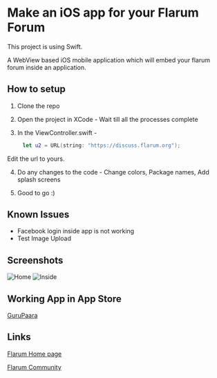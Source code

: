 # Make an iOS app for your Flarum Forum
This project is using Swift.

A WebView based iOS mobile application which will embed your flarum forum inside an application.

## How to setup
1) Clone the repo

2) Open the project in XCode - Wait till all the processes complete

3) In the ViewController.swift -     

```swift
     let u2 = URL(string: "https://discuss.flarum.org");
```
Edit the url to yours.

4) Do any changes to the code - Change colors, Package names, Add splash screens 

5) Good to go :)

## Known Issues
* Facebook login inside app is not working
* Test Image Upload

## Screenshots

![Home](https://raw.githubusercontent.com/SurfEdge/flarum-mobile-ios/master/Screenshots/Screen%20Shot%202017-05-24%20at%206.32.36%20PM.png)
![Inside](https://raw.githubusercontent.com/SurfEdge/flarum-mobile-ios/master/Screenshots/Screen%20Shot%202017-05-24%20at%206.32.40%20PM.png)

## Working App in App Store
[GuruPaara](https://itunes.apple.com/us/app/gurupaara/id1216158984?mt=8)

## Links

[Flarum Home page](http://flarum.org/)

[Flarum Community](https://discuss.flarum.org/)

